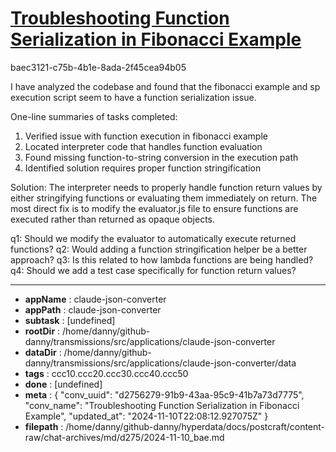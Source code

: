 # [Troubleshooting Function Serialization in Fibonacci Example](https://claude.ai/chat/d2756279-91b9-43aa-95c9-41b7a73d7775)

baec3121-c75b-4b1e-8ada-2f45cea94b05

 I have analyzed the codebase and found that the fibonacci example and sp execution script seem to have a function serialization issue.

One-line summaries of tasks completed:
1. Verified issue with function execution in fibonacci example
2. Located interpreter code that handles function evaluation
3. Found missing function-to-string conversion in the execution path
4. Identified solution requires proper function stringification

Solution: The interpreter needs to properly handle function return values by either stringifying functions or evaluating them immediately on return. The most direct fix is to modify the evaluator.js file to ensure functions are executed rather than returned as opaque objects.

q1: Should we modify the evaluator to automatically execute returned functions?
q2: Would adding a function stringification helper be a better approach? 
q3: Is this related to how lambda functions are being handled?
q4: Should we add a test case specifically for function return values?

---

* **appName** : claude-json-converter
* **appPath** : claude-json-converter
* **subtask** : [undefined]
* **rootDir** : /home/danny/github-danny/transmissions/src/applications/claude-json-converter
* **dataDir** : /home/danny/github-danny/transmissions/src/applications/claude-json-converter/data
* **tags** : ccc10.ccc20.ccc30.ccc40.ccc50
* **done** : [undefined]
* **meta** : {
  "conv_uuid": "d2756279-91b9-43aa-95c9-41b7a73d7775",
  "conv_name": "Troubleshooting Function Serialization in Fibonacci Example",
  "updated_at": "2024-11-10T22:08:12.927075Z"
}
* **filepath** : /home/danny/github-danny/hyperdata/docs/postcraft/content-raw/chat-archives/md/d275/2024-11-10_bae.md